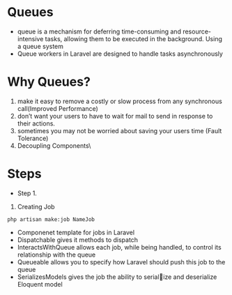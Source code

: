 # Queues 
* queue is a mechanism for deferring time-consuming and resource-intensive tasks, allowing them to be executed in the background. Using a queue system
* Queue workers in Laravel are designed to handle tasks asynchronously
# Why Queues?
1)  make it easy to remove a costly or slow process from any synchronous call(Improved Performance)
2)  don’t want your users to have to wait for mail to send in response to their actions.
3)  sometimes you may not be worried about saving your users time (Fault Tolerance)
4)  Decoupling Components\


# Steps 
* Step 1.
1) Creating Job
```
php artisan make:job NameJob
```
* Componenet template for jobs in Laravel
* Dispatchable gives it methods to dispatch
* InteractsWithQueue allows each job, while being handled, to control its relationship with the queue
* Queueable allows you to specify how Laravel should push this job to the queue
* SerializesModels gives the job the ability to serialize and deserialize Eloquent model
